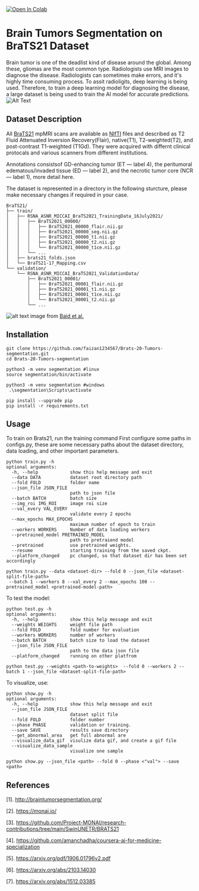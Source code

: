 [![Open In Colab](https://colab.research.google.com/assets/colab-badge.svg)](https://colab.research.google.com/https://github.com/faizan1234567/Brats-20-Tumors-segmentation/blob/main/notebooks/BraTS21_setup.ipynb)
# Brain Tumors Segmentation on BraTS21 Dataset
Brain tumor is one of the deadlist kind of disease around the global. Among these, gliomas are the most common type. Radiologists use MRI images to diagnose the disease. Radiologists can sometimes make errors, and it's highly time consuming process. To assit radioligits, deep learning is being used. Therefore, to train a deep learning model for diagnosing the disease, a large dataset is being used to train the AI model for accurate predictions.
![Alt Text](https://github.com/faizan1234567/Brats-20-Tumors-segmentation/blob/main/media/gif.gif)

## Dataset Description
All [BraTS21](http://braintumorsegmentation.org/) mpMRI scans are available as [NIfTI](https://radiopaedia.org/articles/nifti-file-format) files and described as  T2 Fluid Attenuated Inversion Recovery(Flair), native(T1), T2-weighted(T2), and post-contrast T1-weighted (T1Gd). They were acquired with differnt clinical protocals and various scanners from different institutions.

Annotations consistsof  GD-enhancing tumor (ET — label 4), the peritumoral edematous/invaded tissue (ED — label 2), and the necrotic tumor core (NCR — label 1), more detail here.

The dataset is represented in a directory in the following sturcture, please make necessary changes if required in your case.
```
BraTS21/
├── train/
│   ├── RSNA_ASNR_MICCAI_BraTS2021_TrainingData_16July2021/
│   │   ├── BraTS2021_00000/
│   │   │   ├── BraTS2021_00000_flair.nii.gz
│   │   │   ├── BraTS2021_00000_seg.nii.gz
│   │   │   ├── BraTS2021_00000_t1.nii.gz
│   │   │   ├── BraTS2021_00000_t2.nii.gz
│   │   │   └── BraTS2021_00000_t1ce.nii.gz
│   │   └── ...
│   ├── brats21_folds.json
│   └── BraTS21-17_Mapping.csv
└── validation/
    └── RSNA_ASNR_MICCAI_BraTS2021_ValidationData/
        ├── BraTS2021_00001/
        │   ├── BraTS2021_00001_flair.nii.gz
        │   ├── BraTS2021_00001_t1.nii.gz
        │   ├── BraTS2021_00001_t1ce.nii.gz
        │   └── BraTS2021_00001_t2.nii.gz
        └── ...
```

![alt text](https://github.com/faizan1234567/Brats-20-Tumors-segmentation/blob/main/media/fig_brats21.png)
image from  [Baid et al.](https://arxiv.org/pdf/2107.02314v1.pdf)

## Installation
```
git clone https://github.com/faizan1234567/Brats-20-Tumors-segmentation.git
cd Brats-20-Tumors-segmentation

python3 -m venv segmentation #linux
source segmentation/bin/activate
  
python3 -m venv segmentation #windows
 .\segmentation\Scripts\activate

pip install --upgrade pip
pip install -r requirements.txt
```

## Usage
To train on Brats21, run the training command
First configure some paths in configs.py, these are some necessary paths about the dataset directory, data loading, and other important parameters.
```
python train.py -h
optional arguments:
  -h, --help            show this help message and exit
  --data DATA           dataset root directory path
  --fold FOLD           folder name
  --json_file JSON_FILE
                        path to json file
  --batch BATCH         batch size
  --img_roi IMG_ROI     image roi size
  --val_every VAL_EVERY
                        validate every 2 epochs
  --max_epochs MAX_EPOCHS
                        maximum number of epoch to train
  --workers WORKERS     Number of data loading workers
  --pretrained_model PRETRAINED_MODEL
                        path to pretraiend model
  --pretrained          use pretrained weights.
  --resume              starting training from the saved ckpt.
  --platform_changed    pc changed, so that dataset dir has been set accordingly

python train.py --data <dataset-dir> --fold 0 --json_file <dataset-split-file-path>
 --batch 1 --workers 8 --val_every 2 --max_epochs 100 --pretrained_model <pretrained-model-path> 
   ```
To test the model:
```
python test.py -h
optional arguments:
  -h, --help            show this help message and exit
  --weights WEIGHTS     weight file path
  --fold FOLD           fold number for evaluation
  --workers WORKERS     number of workers
  --batch BATCH         batch size to load the dataset
  --json_file JSON_FILE
                        path to the data json file
  --platform_changed    running on other platfrom

python test.py --weights <path-to-weights>  --fold 0 --workers 2 --batch 1 --json_file <dataset-split-file-path>
   ```
To visualize, use:
```
python show.py -h
optional arguments:
  -h, --help            show this help message and exit
  --json_file JSON_FILE
                        dataset split file
  --fold FOLD           folder number
  --phase PHASE         validation or training.
  --save SAVE           results save directory
  --get_abnormal_area   get full abnormal are
  --visualize_data_gif  visulize data gif, and create a gif file
  --visualize_data_sample
                        visualize one sample

python show.py --json_file <path> --fold 0 --phase <"val"> --save <path> 
```

## References
[1]. http://braintumorsegmentation.org/

[2]. https://monai.io/

[3]. https://github.com/Project-MONAI/research-contributions/tree/main/SwinUNETR/BRATS21

[4]. https://github.com/amanchadha/coursera-ai-for-medicine-specialization

[5]. https://arxiv.org/pdf/1906.01796v2.pdf

[6]. https://arxiv.org/abs/2103.14030

[7]. https://arxiv.org/abs/1512.03385